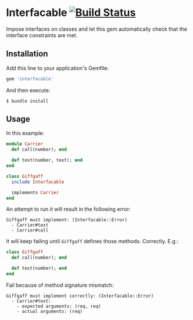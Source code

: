 # Interfacable [![Build Status](https://travis-ci.org/artemave/interfacable.svg?branch=master)](https://travis-ci.org/artemave/interfacable)

Impose interfaces on classes and let this gem automatically check that the interface constraints are met.

## Installation

Add this line to your application's Gemfile:

```ruby
gem 'interfacable'
```

And then execute:

    $ bundle install

## Usage

In this example:

```ruby
module Carrier
  def call(number); end

  def text(number, text); end
end

class Giffgaff
  include Interfacable

  implements Carrier
end
```

An attempt to run it will result in the following error:

    Giffgaff must implement: (Interfacable::Error)
      - Carrier#text
      - Carrier#call

It will keep failing until `Giffgaff` defines those methods. Correctly. E.g.:

```ruby
class Giffgaff
  def call(number); end

  def text(number); end
end
```

Fail because of method signature mismatch:

    Giffgaff must implement correctly: (Interfacable::Error)
      - Carrier#text:
        - expected arguments: (req, req)
        - actual arguments: (req)

